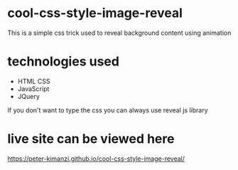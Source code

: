 # cool-css-style-image-reveal

This is a  simple css trick used to reveal background content using animation

# technologies used
* HTML CSS
* JavaScript
* JQuery

If you don't want to type the css you can always use reveal js library

# live site can be viewed here
https://peter-kimanzi.github.io/cool-css-style-image-reveal/
